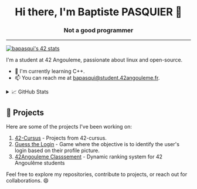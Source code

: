 <h1 align='center'>Hi there, I'm Baptiste PASQUIER 👋</h1>
<h3 align='center'> Not a good programmer </h3>
<hr>

[![bapasqui's 42 stats](https://badge42.coday.fr/api/v2/clrnzvaem265601p42f34hzz5/stats?cursusId=21&coalitionId=219)](https://profile.intra.42.fr/users/bapasqui)

I'm a student at 42 Angouleme, passionate about linux and open-source.
- 🌱 I'm currently learning C++.
- 📫 You can reach me at <a href="mailto:bapasqui@student.42angouleme.fr">bapasqui@student.42angouleme.fr</a>.
<details>
<summary>📈 GitHub Stats</summary>
<br>

[![Haletran's GitHub stats](https://github-readme-stats.vercel.app/api?username=Haletran&show_icons=true&theme=dark)](https://github.com/Haletran/github-readme-stats)
</details>

## 🚀 Projects

Here are some of the projects I've been working on:

1. [42-Cursus](https://github.com/Haletran/42-Cursus) - Projects from 42-cursus.
2. [Guess the Login](https://github.com/Haletran/Guess-the-Login) - Game where the objective is to identify the user's login based on their profile picture.
3. [42Angouleme Classsement](https://github.com/Haletran/42Angouleme.classement) - Dynamic ranking system for 42 Angoulême students

Feel free to explore my repositories, contribute to projects, or reach out for collaborations. 😄

